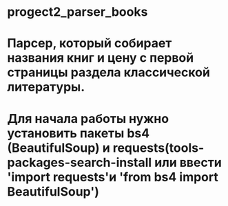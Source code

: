 # progect2_parser_books

# Парсер, который собирает названия книг и цену с первой страницы раздела классической литературы.

# Для начала работы нужно установить пакеты bs4 (BeautifulSoup) и requests(tools-packages-search-install или ввести 'import requests'и 'from bs4 import BeautifulSoup')

